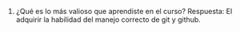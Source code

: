 1. ¿Qué es lo más valioso que aprendiste en el curso?
Respuesta: El adquirir la habilidad del manejo correcto de git y github.